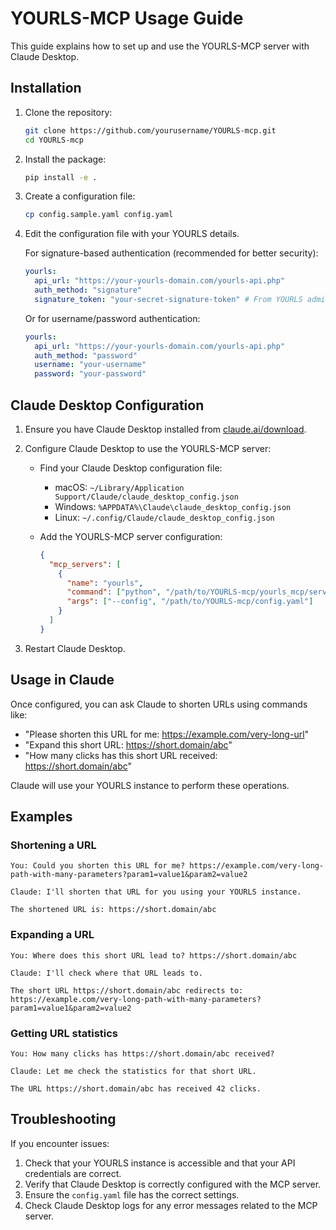 # YOURLS-MCP Usage Guide

This guide explains how to set up and use the YOURLS-MCP server with Claude Desktop.

## Installation

1. Clone the repository:
   ```bash
   git clone https://github.com/yourusername/YOURLS-mcp.git
   cd YOURLS-mcp
   ```

2. Install the package:
   ```bash
   pip install -e .
   ```

3. Create a configuration file:
   ```bash
   cp config.sample.yaml config.yaml
   ```

4. Edit the configuration file with your YOURLS details.
   
   For signature-based authentication (recommended for better security):
   ```yaml
   yourls:
     api_url: "https://your-yourls-domain.com/yourls-api.php"
     auth_method: "signature"
     signature_token: "your-secret-signature-token" # From YOURLS admin interface
   ```
   
   Or for username/password authentication:
   ```yaml
   yourls:
     api_url: "https://your-yourls-domain.com/yourls-api.php"
     auth_method: "password"
     username: "your-username"
     password: "your-password"
   ```

## Claude Desktop Configuration

1. Ensure you have Claude Desktop installed from [claude.ai/download](https://claude.ai/download).

2. Configure Claude Desktop to use the YOURLS-MCP server:

   - Find your Claude Desktop configuration file:
     - macOS: `~/Library/Application Support/Claude/claude_desktop_config.json`
     - Windows: `%APPDATA%\Claude\claude_desktop_config.json`
     - Linux: `~/.config/Claude/claude_desktop_config.json`

   - Add the YOURLS-MCP server configuration:
     ```json
     {
       "mcp_servers": [
         {
           "name": "yourls",
           "command": ["python", "/path/to/YOURLS-mcp/yourls_mcp/server.py"],
           "args": ["--config", "/path/to/YOURLS-mcp/config.yaml"]
         }
       ]
     }
     ```

3. Restart Claude Desktop.

## Usage in Claude

Once configured, you can ask Claude to shorten URLs using commands like:

- "Please shorten this URL for me: https://example.com/very-long-url"
- "Expand this short URL: https://short.domain/abc"
- "How many clicks has this short URL received: https://short.domain/abc"

Claude will use your YOURLS instance to perform these operations.

## Examples

### Shortening a URL

```
You: Could you shorten this URL for me? https://example.com/very-long-path-with-many-parameters?param1=value1&param2=value2

Claude: I'll shorten that URL for you using your YOURLS instance.

The shortened URL is: https://short.domain/abc
```

### Expanding a URL

```
You: Where does this short URL lead to? https://short.domain/abc

Claude: I'll check where that URL leads to.

The short URL https://short.domain/abc redirects to:
https://example.com/very-long-path-with-many-parameters?param1=value1&param2=value2
```

### Getting URL statistics

```
You: How many clicks has https://short.domain/abc received?

Claude: Let me check the statistics for that short URL.

The URL https://short.domain/abc has received 42 clicks.
```

## Troubleshooting

If you encounter issues:

1. Check that your YOURLS instance is accessible and that your API credentials are correct.
2. Verify that Claude Desktop is correctly configured with the MCP server.
3. Ensure the `config.yaml` file has the correct settings.
4. Check Claude Desktop logs for any error messages related to the MCP server.